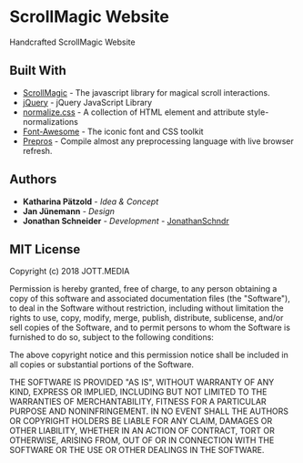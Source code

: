 # ScrollMagic Website

Handcrafted ScrollMagic Website

## Built With

- [ScrollMagic](https://github.com/janpaepke/ScrollMagic) - The javascript library for magical scroll interactions.
- [jQuery](https://github.com/jquery/jquery) - jQuery JavaScript Library
- [normalize.css](https://github.com/necolas/normalize.css) - A collection of HTML element and attribute style-normalizations
- [Font-Awesome](https://github.com/FortAwesome/Font-Awesome) - The iconic font and CSS toolkit
- [Prepros](https://github.com/Subash/Prepros) - Compile almost any preprocessing language with live browser refresh.

## Authors

- **Katharina Pätzold** - _Idea & Concept_
- **Jan Jünemann** - _Design_
- **Jonathan Schneider** - _Development_ - [JonathanSchndr](https://github.com/JonathanSchndr)

## MIT License

Copyright (c) 2018 JOTT.MEDIA

Permission is hereby granted, free of charge, to any person obtaining a copy
of this software and associated documentation files (the "Software"), to deal
in the Software without restriction, including without limitation the rights
to use, copy, modify, merge, publish, distribute, sublicense, and/or sell
copies of the Software, and to permit persons to whom the Software is
furnished to do so, subject to the following conditions:

The above copyright notice and this permission notice shall be included in all
copies or substantial portions of the Software.

THE SOFTWARE IS PROVIDED "AS IS", WITHOUT WARRANTY OF ANY KIND, EXPRESS OR
IMPLIED, INCLUDING BUT NOT LIMITED TO THE WARRANTIES OF MERCHANTABILITY,
FITNESS FOR A PARTICULAR PURPOSE AND NONINFRINGEMENT. IN NO EVENT SHALL THE
AUTHORS OR COPYRIGHT HOLDERS BE LIABLE FOR ANY CLAIM, DAMAGES OR OTHER
LIABILITY, WHETHER IN AN ACTION OF CONTRACT, TORT OR OTHERWISE, ARISING FROM,
OUT OF OR IN CONNECTION WITH THE SOFTWARE OR THE USE OR OTHER DEALINGS IN THE
SOFTWARE.

